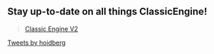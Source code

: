 <div id="fb-root"></div>
<script async defer crossorigin="anonymous" src="https://connect.facebook.net/en_US/sdk.js#xfbml=1&version=v8.0" nonce="CyMenQSq"></script>

## Stay up-to-date on all things ClassicEngine!
<div class="fb-page" data-href="https://www.facebook.com/Classic-Engine-V2-100944811725677/" data-tabs="timeline" data-width="" data-height="" data-small-header="false" data-adapt-container-width="true" data-hide-cover="false" data-show-facepile="true"><blockquote cite="https://www.facebook.com/Classic-Engine-V2-100944811725677/" class="fb-xfbml-parse-ignore"><a href="https://www.facebook.com/Classic-Engine-V2-100944811725677/">Classic Engine V2</a></blockquote></div>
<a class="twitter-timeline" href="https://twitter.com/hoidberg?ref_src=twsrc%5Etfw">Tweets by hoidberg</a> <script async src="https://platform.twitter.com/widgets.js" charset="utf-8"></script>
